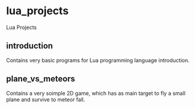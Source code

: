 # lua_projects

Lua Projects

## introduction

Contains very basic programs for Lua programming language introduction.

## plane_vs_meteors

Contains a very soimple 2D game, which has as main target to fly a small plane and survive to meteor fall.
